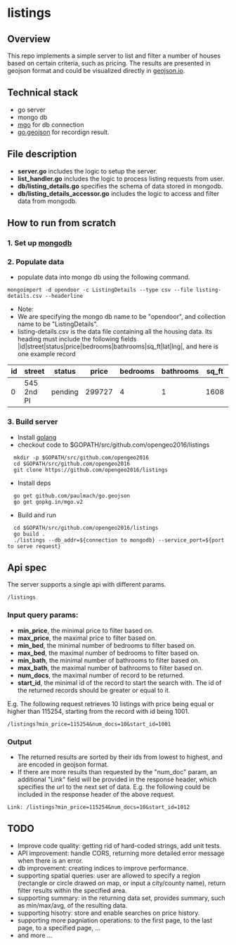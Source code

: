 # listings
## Overview
This repo implements a simple server to list and filter a number of houses based on certain criteria, such as pricing. The results are presented in geojson format and could be visualized directly in [geojson.io](http://geojson.io/).

## Technical stack
- go server
- mongo db
- [mgo](https://github.com/go-mgo/mgo) for db connection
- [go.geojson](https://github.com/paulmach/go.geojson) for recordign result.

## File description
- **server.go** includes the logic to setup the server.
- **list_handler.go** includes the logic to process listing requests from user.
- **db/listing_details.go** specifies the schema of data stored in mongodb.
- **db/listing_details_accessor.go** includes the logic to access and filter data from mongodb.

## How to run from scratch
### 1. Set up [mongodb](https://docs.mongodb.org/manual/installation/)
### 2. Populate data
- populate data into mongo db using the following command.
```
mongoimport -d opendoor -c ListingDetails --type csv --file listing-details.csv --headerline
```
- Note:
- We are specifying the mongo db name to be "opendoor", and collection name to be "ListingDetails".
- listing-details.csv is the data file containing all the housing data. Its heading must include the following fields
|id|street|status|price|bedrooms|bathrooms|sq_ft|lat|lng|, and here is one example record

| id | street | status | price | bedrooms | bathrooms | sq_ft | lat | lng|
|----|--------|--------|-------|----------|-----------|-------|-----|----|
| 0  |545 2nd Pl|	pending|299727|4|1|1608|33.3694442|-112.1197146|

### 3. Build server
- Install [golang](https://golang.org/doc/install)
- checkout code to $GOPATH/src/github.com/opengeo2016/listings
```
  mkdir -p $GOPATH/src/github.com/opengeo2016
  cd $GOPATH/src/github.com/opengeo2016
  git clone https://github.com/opengeo2016/listings
```
- Install deps
```
  go get github.com/paulmach/go.geojson
  go get gopkg.in/mgo.v2
```
- Build and run
```
  cd $GOPATH/src/github.com/opengeo2016/listings
  go build .
  ./listings --db_addr=${connection to mongodb} --service_port=${port to serve request}
```

## Api spec
The server supports a single api with different params.
```
/listings
```
### Input query params:
- **min_price**, the minimal price to filter based on. 
- **max_price**, the maximal price to filter based on. 
- **min_bed**, the minimal number of bedrooms to filter based on. 
- **max_bed**, the maximal number of bedrooms to filter based on. 
- **min_bath**, the minimal number of bathrooms to filter based on.
- **max_bath**, the maximal number of bathrooms to filter based on.
- **num_docs**, the maximal number of record to be returned.
- **start_id**, the minimal id of the record to start the search with. The id of the returned records should be greater or equal to it.

E.g. The following request retrieves 10 listings with price being equal or higher than 115254, starting from the record with id being 1001.
```
/listings?min_price=115254&num_docs=10&start_id=1001
```

### Output
- The returned results are sorted by their ids from lowest to highest, and are encoded in geojson format.
- If there are more results than requested by the "num_doc" param, an additional "Link" field will be provided in the response header, which specifies the url to the next set of data. E.g. the following could be included in the response header of the above request.
```
Link: /listings?min_price=115254&num_docs=10&start_id=1012
```

## TODO
- Improve code quality: getting rid of hard-coded strings, add unit tests.
- API improvement: handle CORS, returning more detailed error message when there is an error.
- db improvement: creating indices to improve performance.
- supporting spatial queries: user are allowed to specify a region (rectangle or circle drawed on map, or input a city/county name), return filter results within the specified area.
- supporting summary: in the returning data set, provides summary, such as min/max/avg, of the resulting data.
- supporting hisotry: store and enable searches on price history.
- supporting more pagniation operations: to the first page, to the last page, to a specified page, ...
- and more ...

